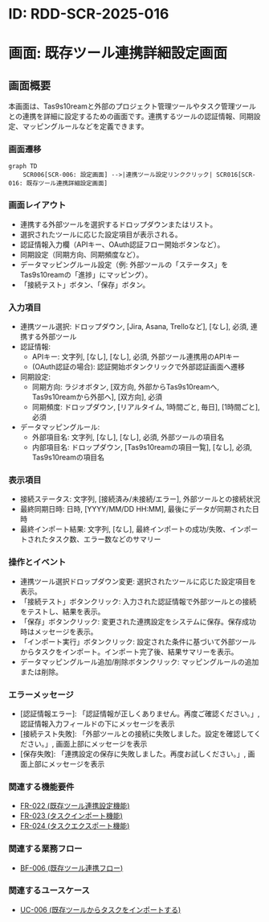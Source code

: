 # ID: RDD-SCR-2025-016

# 画面: 既存ツール連携詳細設定画面

## 画面概要

本画面は、Tas9s10reamと外部のプロジェクト管理ツールやタスク管理ツールとの連携を詳細に設定するための画面です。連携するツールの認証情報、同期設定、マッピングルールなどを定義できます。

### 画面遷移

```mermaid
graph TD
    SCR006[SCR-006: 設定画面] -->|連携ツール設定リンククリック| SCR016[SCR-016: 既存ツール連携詳細設定画面]
```

### 画面レイアウト

- 連携する外部ツールを選択するドロップダウンまたはリスト。
- 選択されたツールに応じた設定項目が表示される。
- 認証情報入力欄（APIキー、OAuth認証フロー開始ボタンなど）。
- 同期設定（同期方向、同期頻度など）。
- データマッピングルール設定（例: 外部ツールの「ステータス」をTas9s10reamの「進捗」にマッピング）。
- 「接続テスト」ボタン、「保存」ボタン。

### 入力項目

- 連携ツール選択: ドロップダウン, [Jira, Asana, Trelloなど],
  [なし], 必須, 連携する外部ツール
- 認証情報:
  - APIキー: 文字列, [なし], [なし], 必須, 外部ツール連携用のAPIキー
  - (OAuth認証の場合): 認証開始ボタンクリックで外部認証画面へ遷移
- 同期設定:
  - 同期方向: ラジオボタン, [双方向, 外部からTas9s10reamへ,
    Tas9s10reamから外部へ], [双方向], 必須
  - 同期頻度: ドロップダウン, [リアルタイム, 1時間ごと, 毎日], [1時間ごと], 必須
- データマッピングルール:
  - 外部項目名: 文字列, [なし], [なし], 必須, 外部ツールの項目名
  - 内部項目名: ドロップダウン, [Tas9s10reamの項目一覧], [なし], 必須,
    Tas9s10reamの項目名

### 表示項目

- 接続ステータス: 文字列, [接続済み/未接続/エラー], 外部ツールとの接続状況
- 最終同期日時: 日時, [YYYY/MM/DD HH:MM], 最後にデータが同期された日時
- 最終インポート結果: 文字列,
  [なし], 最終インポートの成功/失敗、インポートされたタスク数、エラー数などのサマリー

### 操作とイベント

- 連携ツール選択ドロップダウン変更: 選択されたツールに応じた設定項目を表示。
- 「接続テスト」ボタンクリック: 入力された認証情報で外部ツールとの接続をテストし、結果を表示。
- 「保存」ボタンクリック: 変更された連携設定をシステムに保存。保存成功時はメッセージを表示。
- 「インポート実行」ボタンクリック: 設定された条件に基づいて外部ツールからタスクをインポート。インポート完了後、結果サマリーを表示。
- データマッピングルール追加/削除ボタンクリック: マッピングルールの追加または削除。

### エラーメッセージ

- [認証情報エラー]: 「認証情報が正しくありません。再度ご確認ください。」, 認証情報入力フィールドの下にメッセージを表示
- [接続テスト失敗]: 「外部ツールとの接続に失敗しました。設定を確認してください。」, 画面上部にメッセージを表示
- [保存失敗]: 「連携設定の保存に失敗しました。再度お試しください。」, 画面上部にメッセージを表示

### 関連する機能要件

- [FR-022 (既存ツール連携設定機能)](../functional-requirements/fr-022-external-tool-integration-settings-function.md)
- [FR-023 (タスクインポート機能)](../functional-requirements/fr-023-task-import-function.md)
- [FR-024 (タスクエクスポート機能)](../functional-requirements/fr-024-task-export-function.md)

### 関連する業務フロー

- [BF-006 (既存ツール連携フロー)](../business-flows/bf-006-existing-tool-integration-flow.md)

### 関連するユースケース

- [UC-006 (既存ツールからタスクをインポートする)](../use-cases/uc-006-import-tasks-from-existing-tool.md)
